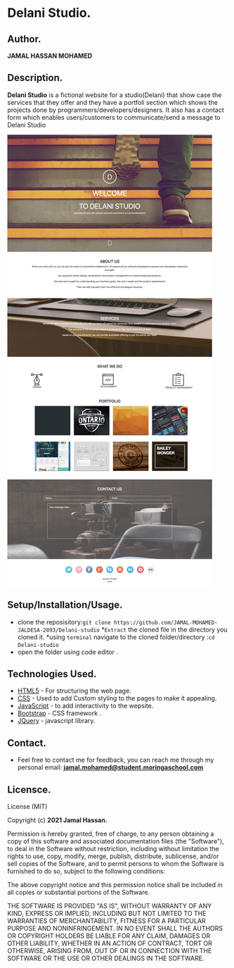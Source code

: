 # Delani Studio.

## Author.

**JAMAL HASSAN MOHAMED**

## Description.

**Delani Studio** is a fictional website for a studio(Delani) that show case the services that they offer and they have a portfoli section which shows the projects done by programmers/developers/designers. It also has a contact form which enables users/customers to communicate/send a message to Delani Studio

<img src="./img/ Delani Studio.jpg">

## Setup/Installation/Usage.

* clone the reposisitory:`git clone https://github.com/JAMAL-MOHAMED-JALDESA-2893/Delani-studio`
*`Extract` the cloned file in the directory you cloned it.
*using `terminal` navigate to the cloned folder/directory :`cd Delani-studio`
* open the folder using code editor .

## Technologies Used.

* [HTML5](https://github.com/topics/html5) - For structuring the web page.
* [CSS](https://github.com/topics/css3) - Used to add Custom styling to the pages to make it appealing.
* [JavaScript](https://github.com/topics/javascript) - to add interactivity to the wepsite.
* [Bootstrap](https://github.com/topics/bootstrap) - CSS framework .
* [JQuery](https://github.com/topics/jquery) - javascript library.


## Contact.

- Feel free to contact me for feedback, you can reach me through my personal email:
  **jamal.mohamed@student.moringaschool.com**
 

## Licensce.

License (MIT)

Copyright (c) **2021 Jamal Hassan.**

Permission is hereby granted, free of charge, to any person obtaining a copy of this software and associated documentation files (the "Software"), to deal in the Software without restriction, including without limitation the rights to use, copy, modify, merge, publish, distribute, sublicense, and/or sell copies of the Software, and to permit persons to whom the Software is furnished to do so, subject to the following conditions:

The above copyright notice and this permission notice shall be included in all copies or substantial portions of the Software.

THE SOFTWARE IS PROVIDED "AS IS", WITHOUT WARRANTY OF ANY KIND, EXPRESS OR IMPLIED, INCLUDING BUT NOT LIMITED TO THE WARRANTIES OF MERCHANTABILITY, FITNESS FOR A PARTICULAR PURPOSE AND NONINFRINGEMENT. IN NO EVENT SHALL THE AUTHORS OR COPYRIGHT HOLDERS BE LIABLE FOR ANY CLAIM, DAMAGES OR OTHER LIABILITY, WHETHER IN AN ACTION OF CONTRACT, TORT OR OTHERWISE, ARISING FROM, OUT OF OR IN CONNECTION WITH THE SOFTWARE OR THE USE OR OTHER DEALINGS IN THE SOFTWARE.